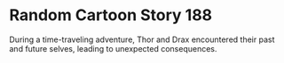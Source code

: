 # Random Cartoon Story 188

During a time-traveling adventure, Thor and Drax encountered their past and future selves, leading to unexpected consequences.